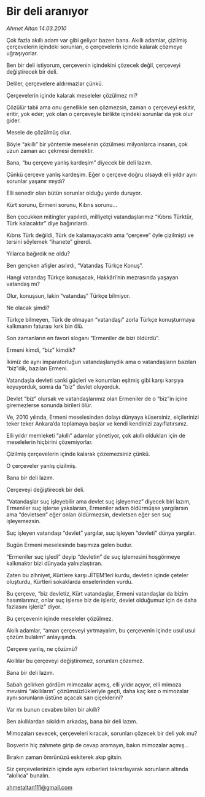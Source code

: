 # Bir deli aranıyor

*Ahmet Altan 14.03.2010*

<div class="yazi"><p>Çok fazla akıllı adam var gibi geliyor bazen bana. Akıllı adamlar, çizilmiş çerçevelerin içindeki sorunları, o çerçevelerin içinde kalarak çözmeye uğraşıyorlar.</p>
<p>Ben bir deli istiyorum, çerçevenin içindekini çözecek değil, çerçeveyi değiştirecek bir deli.</p>
<p>Deliler, çerçevelere aldırmazlar çünkü.</p>
<p>Çerçevelerin içinde kalarak meseleler çözülmez mi?</p>
<p>Çözülür tabii ama onu genellikle sen çözmezsin, zaman o çerçeveyi eskitir, eritir, yok eder; yok olan o çerçeveyle birlikte içindeki sorunlar da yok olur gider.</p>
<p>Mesele de çözülmüş olur.</p>
<p>Böyle “akıllı” bir yöntemle meselenin çözülmesi milyonlarca insanın, çok uzun zaman acı çekmesi demektir.</p>
<p>Bana, “bu çerçeve yanlış kardeşim” diyecek bir deli lazım.</p>
<p>Çünkü çerçeve yanlış kardeşim. Eğer o çerçeve doğru olsaydı elli yıldır aynı sorunlar yaşanır mıydı?</p>
<p>Elli senedir olan bütün sorunlar olduğu yerde duruyor.</p>
<p>Kürt sorunu, Ermeni sorunu, Kıbrıs sorunu...</p>
<p>Ben çocukken mitingler yapılırdı, milliyetçi vatandaşlarımız “Kıbrıs Türktür, Türk kalacaktır” diye bağırırlardı.</p>
<p>Kıbrıs Türk değildi, Türk de kalamayacaktı ama “çerçeve” öyle çizilmişti ve tersini söylemek “ihanete” girerdi.</p>
<p>Yıllarca bağırdık ne oldu?</p>
<p>Ben gençken afişler asılırdı, “Vatandaş Türkçe Konuş”.</p>
<p>Hangi vatandaş Türkçe konuşacak, Hakkâri’nin mezrasında yaşayan vatandaş mı?</p>
<p>Olur, konuşsun, lakin “vatandaş” Türkçe bilmiyor.</p>
<p>Ne olacak şimdi?</p>
<p>Türkçe bilmeyen, Türk de olmayan “vatandaşı” zorla Türkçe konuşturmaya kalkmanın faturası kırk bin ölü.</p>
<p>Son zamanların en favori sloganı “Ermeniler de bizi öldürdü”.</p>
<p>Ermeni kimdi, “biz” kimdik?</p>
<p>İkimiz de aynı imparatorluğun vatandaşlarıydık ama o vatandaşların bazıları “biz”dik, bazıları Ermeni.</p>
<p>Vatandaşla devleti sanki güçleri ve konumları eşitmiş gibi karşı karşıya koyuyorduk, sonra da “biz” devlet oluyorduk.</p>
<p>Devlet “biz” olursak ve vatandaşlarımız olan Ermeniler de o “biz”in içine giremezlerse sonunda birileri ölür.</p>
<p>Ve, 2010 yılında, Ermeni meselesinden dolayı dünyaya küsersiniz, elçilerinizi teker teker Ankara’da toplamaya başlar ve kendi kendinizi zayıflatırsınız.</p>
<p>Elli yıldır memleketi “akıllı” adamlar yönetiyor, çok akıllı oldukları için de meselelerin hiçbirini çözemiyorlar.</p>
<p>Çizilmiş çerçevelerin içinde kalarak çözemezsiniz çünkü.</p>
<p>O çerçeveler yanlış çizilmiş.</p>
<p>Bana bir deli lazım.</p>
<p>Çerçeveyi değiştirecek bir deli.</p>
<p>“Vatandaşlar suç işleyebilir ama devlet suç işleyemez” diyecek biri lazım, Ermeniler suç işlerse yakalarsın, Ermeniler adam öldürmüşse yargılarsın ama “devletsen” eğer onları öldürmezsin, devletsen eğer sen suç işleyemezsin.</p>
<p>Suç işleyen vatandaşı “devlet” yargılar, suç işleyen “devleti” dünya yargılar.</p>
<p>Bugün Ermeni meselesinde başımıza gelen budur.</p>
<p>“Ermeniler suç işledi” deyip “devletin” de suç işlemesini hoşgörmeye kalkmaktır bizi dünyada yalnızlaştıran.</p>
<p>Zaten bu zihniyet, Kürtlere karşı JİTEM’leri kurdu, devletin içinde çeteler oluşturdu, Kürtleri sokaklarda enselerinden vurdu.</p>
<p>Bu çerçeve, “biz devletiz, Kürt vatandaşlar, Ermeni vatandaşlar da bizim hasımlarımız, onlar suç işlerse biz de işleriz, devlet olduğumuz için de daha fazlasını işleriz” diyor.</p>
<p>Bu çerçevenin içinde meseleler çözülmez.</p>
<p>Akıllı adamlar, “aman çerçeveyi yırtmayalım, bu çerçevenin içinde usul usul çözüm bulalım” anlayışında.</p>
<p>Çerçeve yanlış, ne çözümü?</p>
<p>Akıllılar bu çerçeveyi değiştiremez, sorunları çözemez.</p>
<p>Bana bir deli lazım.</p>
<p>Sabah gelirken gördüm mimozalar açmış, elli yıldır açıyor, elli mimoza mevsimi “akıllıların” çözümsüzlükleriyle geçti, daha kaç kez o mimozalar aynı sorunların üstüne açacak sarı çiçeklerini?</p>
<p>Var mı bunun cevabını bilen bir akıllı?</p>
<p>Ben akıllılardan sıkıldım arkadaş, bana bir deli lazım.</p>
<p>Mimozaları sevecek, çerçeveleri kıracak, sorunları çözecek bir deli yok mu?</p>
<p>Boşverin hiç zahmete girip de cevap aramayın, bakın mimozalar açmış...</p>
<p>Bırakın zaman ömrünüzü eskiterek akıp gitsin.</p>
<p>Siz çerçevelerinizin içinde aynı ezberleri tekrarlayarak sorunların altında “akıllıca” bunalın.</p>
<p><a href="mailto:ahmetaltan111@gmail.com">ahmetaltan111@gmail.com</a></p>
</div>
